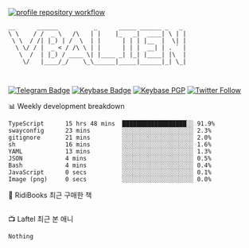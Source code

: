 [![profile repository workflow](https://github.com/vbalien/vbalien/actions/workflows/push.yml/badge.svg)](https://github.com/vbalien/vbalien/actions/workflows/push.yml)
```
__      ______          _      _____ ______ _   _ 
\ \    / /  _ \   /\   | |    |_   _|  ____| \ | |
 \ \  / /| |_) | /  \  | |      | | | |__  |  \| |
  \ \/ / |  _ < / /\ \ | |      | | |  __| | . ` |
   \  /  | |_) / ____ \| |____ _| |_| |____| |\  |
    \/   |____/_/    \_\______|_____|______|_| \_|
                                                  
                                                  
```
[![Telegram Badge](https://img.shields.io/badge/-Telegram-2CA5E0?logo=telegram)](https://t.me/vbalien)
[![Keybase Badge](https://img.shields.io/badge/-Keybase-33A0FF?logo=keybase&logoColor=white)](https://keybase.io/vbalien)
[![Keybase PGP](https://img.shields.io/keybase/pgp/vbalien)](http://sks.pod02.fleetstreetops.com/pks/lookup?search=0xE98CF73DE1E36F7D1B8A383AFD987F8DBE513071&fingerprint=on&op=index)
[![Twitter Follow](https://img.shields.io/twitter/follow/_elnyan)](https://twitter.com/_elnyan)

📊 Weekly development breakdown
```
TypeScript      15 hrs 48 mins  ██████████████████░░ 91.9%
swayconfig      23 mins         ░░░░░░░░░░░░░░░░░░░░ 2.3%
gitignore       21 mins         ░░░░░░░░░░░░░░░░░░░░ 2.0%
sh              16 mins         ░░░░░░░░░░░░░░░░░░░░ 1.6%
YAML            13 mins         ░░░░░░░░░░░░░░░░░░░░ 1.3%
JSON            4 mins          ░░░░░░░░░░░░░░░░░░░░ 0.5%
Bash            4 mins          ░░░░░░░░░░░░░░░░░░░░ 0.4%
JavaScript      0 secs          ░░░░░░░░░░░░░░░░░░░░ 0.1%
Image (png)     0 secs          ░░░░░░░░░░░░░░░░░░░░ 0.0%
```
📖 RidiBooks 최근 구매한 책
```
```
📺 Laftel 최근 본 애니
```
Nothing
```
